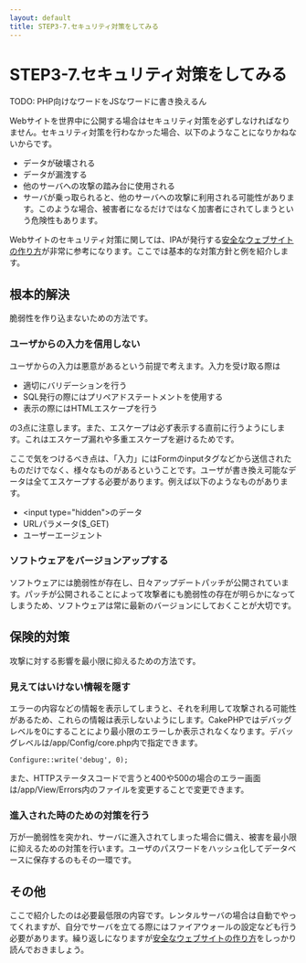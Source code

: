 ```yaml
---
layout: default
title: STEP3-7.セキュリティ対策をしてみる
---
```

# STEP3-7.セキュリティ対策をしてみる

TODO: PHP向けなワードをJSなワードに書き換えるん

Webサイトを世界中に公開する場合はセキュリティ対策を必ずしなければなりません。セキュリティ対策を行わなかった場合、以下のようなことになりかねないからです。

* データが破壊される
* データが漏洩する
* 他のサーバへの攻撃の踏み台に使用される
 * サーバが乗っ取られると、他のサーバへの攻撃に利用される可能性があります。このような場合、被害者になるだけではなく加害者にされてしまうという危険性もあります。

Webサイトのセキュリティ対策に関しては、IPAが発行する[安全なウェブサイトの作り方](http://www.ipa.go.jp/security/vuln/websecurity.html)が非常に参考になります。ここでは基本的な対策方針と例を紹介します。

## 根本的解決

脆弱性を作り込まないための方法です。

### ユーザからの入力を信用しない

ユーザからの入力は悪意があるという前提で考えます。入力を受け取る際は

* 適切にバリデーションを行う
* SQL発行の際にはプリペアドステートメントを使用する
* 表示の際にはHTMLエスケープを行う

の3点に注意します。また、エスケープは必ず表示する直前に行うようにします。これはエスケープ漏れや多重エスケープを避けるためです。

ここで気をつけるべき点は、「入力」にはFormのinputタグなどから送信されたものだけでなく、様々なものがあるということです。ユーザが書き換え可能なデータは全てエスケープする必要があります。例えば以下のようなものがあります。

* &lt;input type="hidden"&gt;のデータ
* URLパラメータ($_GET)
* ユーザーエージェント

### ソフトウェアをバージョンアップする

ソフトウェアには脆弱性が存在し、日々アップデートパッチが公開されています。パッチが公開されることによって攻撃者にも脆弱性の存在が明らかになってしまうため、ソフトウェアは常に最新のバージョンにしておくことが大切です。

## 保険的対策

攻撃に対する影響を最小限に抑えるための方法です。

### 見えてはいけない情報を隠す

エラーの内容などの情報を表示してしまうと、それを利用して攻撃される可能性があるため、これらの情報は表示しないようにします。CakePHPではデバッグレベルを0にすることにより最小限のエラーしか表示されなくなります。デバッグレベルは/app/Config/core.php内で指定できます。

    Configure::write('debug', 0);

また、HTTPステータスコードで言うと400や500の場合のエラー画面は/app/View/Errors内のファイルを変更することで変更できます。

### 進入された時のための対策を行う

万が一脆弱性を突かれ、サーバに進入されてしまった場合に備え、被害を最小限に抑えるための対策を行います。ユーザのパスワードをハッシュ化してデータベースに保存するのもその一環です。

## その他

ここで紹介したのは必要最低限の内容です。レンタルサーバの場合は自動でやってくれますが、自分でサーバを立てる際にはファイアウォールの設定なども行う必要があります。繰り返しになりますが[安全なウェブサイトの作り方](http://www.ipa.go.jp/security/vuln/websecurity.html)をしっかり読んでおきましょう。